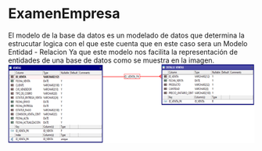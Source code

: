 # ExamenEmpresa
El  modelo de la base da datos es un modelado de datos que determina la estrucutar logica con el que este cuenta que en este caso 
sera un Modelo Entidad - Relacion
Ya que este modelo nos facilita la representación de entidades de una base de datos
como se muestra en la imagen.
<img src = "/img/modelo.PNG"/>